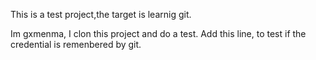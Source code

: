 This is a test project,the target is learnig git.

Im gxmenma, I clon this project and do a test. Add this line, to test if the credential is remenbered by git.
